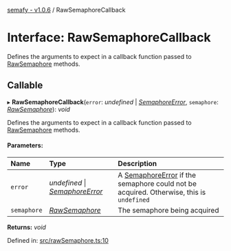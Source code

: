[semafy - v1.0.6](../README.md) / RawSemaphoreCallback

# Interface: RawSemaphoreCallback

Defines the arguments to expect in a callback function passed to [RawSemaphore](../classes/rawsemaphore.md) methods.

## Callable

▸ **RawSemaphoreCallback**(`error`: *undefined* \| [*SemaphoreError*](../classes/semaphoreerror.md), `semaphore`: [*RawSemaphore*](../classes/rawsemaphore.md)): *void*

Defines the arguments to expect in a callback function passed to [RawSemaphore](../classes/rawsemaphore.md) methods.

#### Parameters:

| Name | Type | Description |
| :------ | :------ | :------ |
| `error` | *undefined* \| [*SemaphoreError*](../classes/semaphoreerror.md) | A [SemaphoreError](../classes/semaphoreerror.md) if the semaphore could not be acquired. Otherwise, this is `undefined` |
| `semaphore` | [*RawSemaphore*](../classes/rawsemaphore.md) | The semaphore being acquired |

**Returns:** *void*

Defined in: [src/rawSemaphore.ts:10](https://github.com/havelessbemore/semafy/blob/9e5af2a/src/rawSemaphore.ts#L10)
